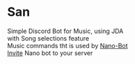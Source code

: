 # San
Simple Discord Bot for Music, using JDA<br>
with Song selections feature<br>
Music commands tht is used by <a href="https://github.com/MadeYoga/Nano-Bot">Nano-Bot</a><br>
<a href="https://discordapp.com/oauth2/authorize?client_id=458298539517411328&permissions=8&scope=bot">Invite</a> Nano bot to your server
<br>
